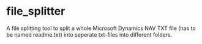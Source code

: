 # file_splitter
A file splitting tool to split a whole Microsoft Dynamics NAV TXT file (has to be named readme.txt) into seperate txt-files into different folders.
